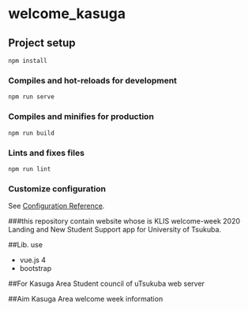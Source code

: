# welcome_kasuga

## Project setup
```
npm install
```

### Compiles and hot-reloads for development
```
npm run serve
```

### Compiles and minifies for production
```
npm run build
```

### Lints and fixes files
```
npm run lint
```

### Customize configuration
See [Configuration Reference](https://cli.vuejs.org/config/).


###this repository contain website whose is KLIS welcome-week 2020 Landing and New Student Support app for University of Tsukuba.

##Lib.
use

- vue.js 4
- bootstrap

##For
Kasuga Area Student council of uTsukuba web server

##Aim
Kasuga Area welcome week information

